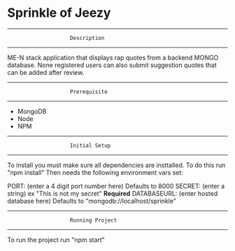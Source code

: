 # Sprinkle of Jeezy
******************************************************************
						Description
******************************************************************

ME-N stack application that displays rap quotes from a backend MONGO database. None registered users can also submit suggestion quotes that can be added after review.  

******************************************************************
						Prerequisite
******************************************************************
- MongoDB
- Node 
- NPM

******************************************************************
						Initial Setup
******************************************************************
To install you must make sure all dependencies are insttalled.  To do this run "npm install"
Then needs the following environment vars set:

PORT: (enter a 4 digit port number here) Defaults to 8000
SECRET: (enter a string) ex "This is not my secret" <b>Required</b>
DATABASEURL: (enter hosted database here) Defaults to "mongodb://localhost/sprinkle"

******************************************************************
						Running Project
******************************************************************
To run the project run "npm start"





